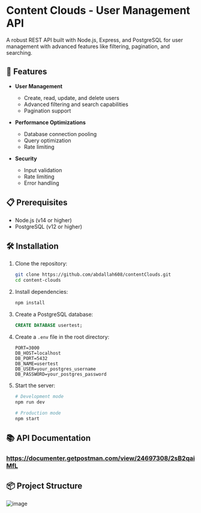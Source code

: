# Content Clouds - User Management API

A robust REST API built with Node.js, Express, and PostgreSQL for user management with advanced features like filtering, pagination, and searching.

## 🚀 Features

- **User Management**
  - Create, read, update, and delete users
  - Advanced filtering and search capabilities
  - Pagination support

- **Performance Optimizations**
  - Database connection pooling
  - Query optimization
  - Rate limiting

- **Security**
  - Input validation
  - Rate limiting
  - Error handling

## 📋 Prerequisites

- Node.js (v14 or higher)
- PostgreSQL (v12 or higher)

## 🛠️ Installation

1. Clone the repository:
   ```bash
   git clone https://github.com/abdallah608/contentClouds.git
   cd content-clouds
   ```

2. Install dependencies:
   ```bash
   npm install
   ```

3. Create a PostgreSQL database:
   ```sql
   CREATE DATABASE usertest;
   ```

4. Create a `.env` file in the root directory:
   ```env
   PORT=3000
   DB_HOST=localhost
   DB_PORT=5432
   DB_NAME=usertest
   DB_USER=your_postgres_username
   DB_PASSWORD=your_postgres_password

   ```

5. Start the server:
   ```bash
   # Development mode
   npm run dev

   # Production mode
   npm start
   ```

## 📚 API Documentation

### https://documenter.getpostman.com/view/24697308/2sB2qaiMfL

   ## 📦 Project Structure

![image](https://github.com/user-attachments/assets/a12ff38b-07a9-46cc-b05d-6fdde200690a)
